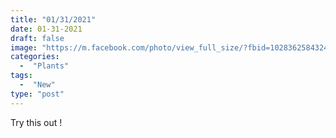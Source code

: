 ```yaml
---
title: "01/31/2021"
date: 01-31-2021
draft: false
image: "https://m.facebook.com/photo/view_full_size/?fbid=1028362584324109&ref_component=mbasic_photo_permalink&ref_page=%2Fwap%2Fphoto.php&refid=13&__tn__=%2Cg"
categories:
  -  "Plants"
tags:
  -  "New"
type: "post"
---
```

Try this out !